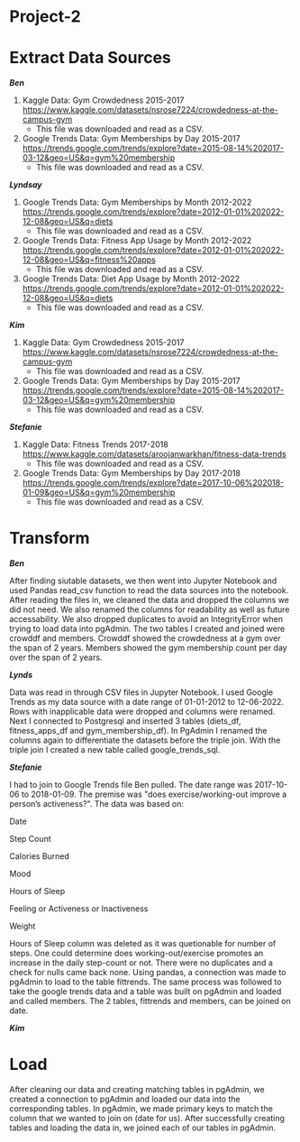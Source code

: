 # Project-2

# Extract Data Sources

***Ben***

1. Kaggle Data: Gym Crowdedness 2015-2017 https://www.kaggle.com/datasets/nsrose7224/crowdedness-at-the-campus-gym
    - This file was downloaded and read as a CSV.
2. Google Trends Data: Gym Memberships by Day 2015-2017 https://trends.google.com/trends/explore?date=2015-08-14%202017-03-12&geo=US&q=gym%20membership
    - This file was downloaded and read as a CSV.

***Lyndsay***

1. Google Trends Data: Gym Memberships by Month 2012-2022 https://trends.google.com/trends/explore?date=2012-01-01%202022-12-08&geo=US&q=diets
    - This file was downloaded and read as a CSV.
2. Google Trends Data: Fitness App Usage by Month 2012-2022 https://trends.google.com/trends/explore?date=2012-01-01%202022-12-08&geo=US&q=fitness%20apps
    - This file was downloaded and read as a CSV.
3. Google Trends Data: Diet App Usage by Month 2012-2022 https://trends.google.com/trends/explore?date=2012-01-01%202022-12-08&geo=US&q=diets
    - This file was downloaded and read as a CSV.

***Kim*** 

1.  Kaggle Data: Gym Crowdedness 2015-2017 https://www.kaggle.com/datasets/nsrose7224/crowdedness-at-the-campus-gym
    - This file was downloaded and read as a CSV.
2. Google Trends Data: Gym Memberships by Day 2015-2017 https://trends.google.com/trends/explore?date=2015-08-14%202017-03-12&geo=US&q=gym%20membership
    - This file was downloaded and read as a CSV.

***Stefanie***

1. Kaggle Data: Fitness Trends 2017-2018 https://www.kaggle.com/datasets/aroojanwarkhan/fitness-data-trends
    - This file was downloaded and read as a CSV.
2. Google Trends Data: Gym Memberships by Day 2017-2018 https://trends.google.com/trends/explore?date=2017-10-06%202018-01-09&geo=US&q=gym%20membership 
    - This file was downloaded and read as a CSV.

# Transform

***Ben***

After finding siutable datasets, we then went into Jupyter Notebook and used Pandas read_csv function to read the data sources into the notebook. 
After reading the files in, we cleaned the data and dropped the columns we did not need. We also renamed the columns for readability as well as future accessability. We also dropped duplicates to avoid an IntegrityError when trying to load data into pgAdmin. The two tables I created and joined were crowddf and members. Crowddf showed the crowdedness at a gym over the span of 2 years. Members showed the gym membership count per day over the span of 2 years.

***Lynds***

Data was read in through CSV files in Jupyter Notebook. I used Google Trends as my data source with a date range of 01-01-2012 to 12-06-2022. Rows with inapplicable data were dropped and columns were renamed. Next I connected to Postgresql and inserted 3 tables (diets_df, fitness_apps_df and gym_membership_df). In PgAdmin I renamed the columns again to differentiate the datasets before the triple join. With the triple join I created a new table called google_trends_sql.

***Stefanie***

I had to join to Google Trends file Ben pulled. The date range was 2017-10-06 to 2018-01-09. The premise was "does exercise/working-out improve a person’s activeness?". 
The data was based on:

Date

Step Count

Calories Burned

Mood

Hours of Sleep

Feeling or Activeness or Inactiveness

Weight

Hours of Sleep column was deleted  as  it was quetionable for number of steps.
One could determine does working-out/exercise promotes an increase in the daily step-count or not.
There were no duplicates and a check for nulls came back none.
Using pandas, a connection was made to pgAdmin to load to the table fittrends.
The same process was followed to take the google trends data and a table was built on pgAdmin and loaded and called members.
The 2 tables, fittrends and members, can be joined on date. 

***Kim***



# Load

After cleaning our data and creating matching tables in pgAdmin, we created a connection to pgAdmin and loaded our data into the corresponding 
tables. In pgAdmin, we made primary keys to match the column that we wanted to join on (date for us). After successfully creating tables and loading the data in, we joined each of our tables in pgAdmin.






